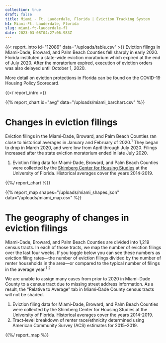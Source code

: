 ```yaml
---
collection: true
draft: false
title: Miami - Ft. Lauderdale, Florida | Eviction Tracking System
h1: Miami-Ft. Lauderdale, Florida
slug: miami-ft-lauderdale-fl
date: 2023-03-08T04:27:06.983Z
---
```

{{< report_intro id="12086" data="/uploads/table.csv" >}}
Eviction filings in Miami-Dade, Broward, and Palm Beach Counties fell sharply in early 2020. Florida instituted a state-wide eviction moratorium which expired at the end of July 2020. After the moratorium expired, execution of eviction orders was also delayed until October 1, 2020. 

More detail on eviction protections in Florida can be found on the COVID-19 Housing Policy Scorecard.

{{</ report_intro >}}


{{% report_chart id="avg" data="/uploads/miami_barchart.csv" %}}







# Changes in eviction filings

Eviction filings in the Miami-Dade, Broward, and Palm Beach Counties ran close to historical averages in January and February of 2020.<sup>1</sup> They began to drop in March 2020, and were low from April through July 2020. Filings increased after the state eviction moratorium ended in late July 2020.

1. Eviction filing data for Miami-Dade, Broward, and Palm Beach Counties were collected by the [Shimberg Center for Housing Studies](http://www.shimberg.ufl.edu/) at the University of Florida. Historical averages cover the years 2014-2019.







{{%/ report_chart %}}



{{% report_map shapes="/uploads/miami_shapes.json" data="/uploads/miami_map.csv" %}}

# The geography of changes in eviction filings

Miami-Dade, Broward, and Palm Beach Counties are divided into 1,219 census tracts. In each of those tracts, we map the number of eviction filings over the last four weeks. If you toggle below you can see these numbers as eviction filing rates—the number of eviction filings divided by the number of renter households in the area—or compared to the typical number of filings in the average year.<sup>1</sup> <sup>2</sup>


We are unable to assign many cases from prior to 2020 in Miami-Dade County to a census tract due to missing street address information. As a result, the “Relative to Average” tab in Miami-Dade County census tracts will not be shaded. 



1. Eviction filing data for Miami-Dade, Broward, and Palm Beach Counties were collected by the Shimberg Center for Housing Studies at the University of Florida. Historical averages cover the years 2014-2019.
2. Tract-level breakdown of renter race/ethnicity determined using American Community Survey (ACS) estimates for 2015–2019.

{{%/ report_map %}}